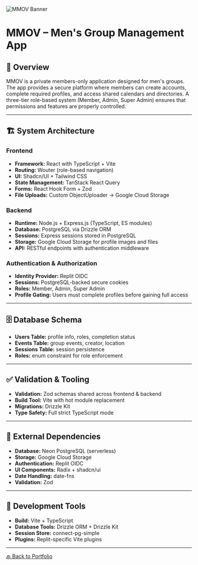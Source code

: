 ![MMOV Banner](https://imgur.com/a/lBRpJ33)

# MMOV – Men's Group Management App

## 📖 Overview
MMOV is a private members-only application designed for men's groups. The app provides a secure platform where members can create accounts, complete required profiles, and access shared calendars and directories. A three-tier role-based system (Member, Admin, Super Admin) ensures that permissions and features are properly controlled.

---

## 🏗 System Architecture

### Frontend
- **Framework:** React with TypeScript + Vite
- **Routing:** Wouter (role-based navigation)
- **UI:** Shadcn/UI + Tailwind CSS
- **State Management:** TanStack React Query
- **Forms:** React Hook Form + Zod
- **File Uploads:** Custom ObjectUploader → Google Cloud Storage

### Backend
- **Runtime:** Node.js + Express.js (TypeScript, ES modules)
- **Database:** PostgreSQL via Drizzle ORM
- **Sessions:** Express sessions stored in PostgreSQL
- **Storage:** Google Cloud Storage for profile images and files
- **API:** RESTful endpoints with authentication middleware

### Authentication & Authorization
- **Identity Provider:** Replit OIDC
- **Sessions:** PostgreSQL-backed secure cookies
- **Roles:** Member, Admin, Super Admin
- **Profile Gating:** Users must complete profiles before gaining full access

---

## 🗄 Database Schema
- **Users Table:** profile info, roles, completion status
- **Events Table:** group events, creator, location
- **Sessions Table:** session persistence
- **Roles:** enum constraint for role enforcement

---

## ✅ Validation & Tooling
- **Validation:** Zod schemas shared across frontend & backend
- **Build Tool:** Vite with hot module replacement
- **Migrations:** Drizzle Kit
- **Type Safety:** Full strict TypeScript mode

---

## 🔧 External Dependencies
- **Database:** Neon PostgreSQL (serverless)
- **Storage:** Google Cloud Storage
- **Authentication:** Replit OIDC
- **UI Components:** Radix + shadcn/ui
- **Date Handling:** date-fns
- **Validation:** Zod

---

## 🚀 Development Tools
- **Build:** Vite + TypeScript
- **Database Tools:** Drizzle ORM + Drizzle Kit
- **Session Store:** connect-pg-simple
- **Plugins:** Replit-specific Vite plugins

---

[🔙 Back to Portfolio](../README.md)
